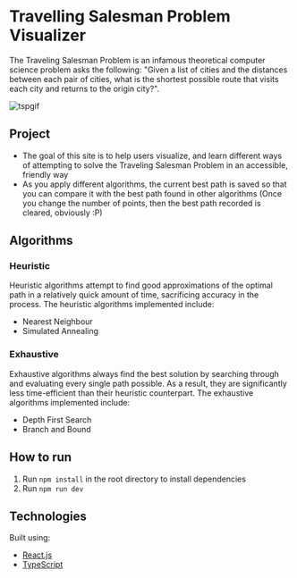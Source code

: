 # Travelling Salesman Problem Visualizer

The Traveling Salesman Problem is an infamous theoretical computer science problem asks the following: "Given a list of cities and the distances between each pair of cities, what is the shortest possible route that visits each city and returns to the origin city?".

![tspgif](https://github.com/jateen67/tsp/assets/106696411/35152fa7-8e62-40ca-978f-8c53fbdf0c9a)

## Project

- The goal of this site is to help users visualize, and learn different ways of attempting to solve the Traveling Salesman Problem in an accessible, friendly way
- As you apply different algorithms, the current best path is saved so that you can compare it with the best path found in other
  algorithms (Once you change the number of points, then the best path recorded is cleared, obviously :P)

## Algorithms

### Heuristic

Heuristic algorithms attempt to find good approximations of the optimal path in a relatively quick amount of time, sacrificing accuracy in the process. The heuristic algorithms implemented include:

- Nearest Neighbour
- Simulated Annealing

### Exhaustive

Exhaustive algorithms always find the best solution by searching through and evaluating every single path possible. As a result, they are significantly less time-efficient than their heuristic counterpart. The exhaustive algorithms implemented include:

- Depth First Search
- Branch and Bound

## How to run

1. Run `npm install` in the root directory to install dependencies
2. Run `npm run dev`

## Technologies

Built using:

- [React.js](https://react.dev/)
- [TypeScript](https://www.typescriptlang.org/)
